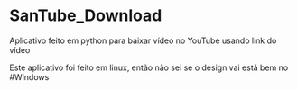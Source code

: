 # SanTube_Download
Aplicativo feito em python para baixar vídeo no YouTube usando link do vídeo

Este aplicativo foi feito em linux, então não sei se o design vai está bem no #Windows

